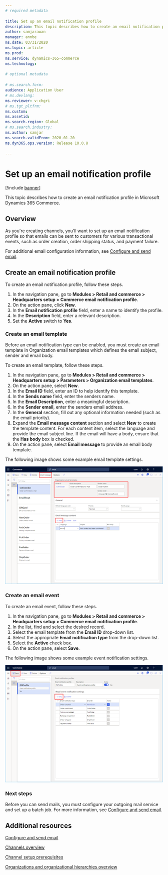 ```yaml
---
# required metadata

title: Set up an email notification profile
description: This topic describes how to create an email notification profile in Microsoft Dynamics 365 Commerce.
author: samjarawan
manager: annbe
ms.date: 03/31/2020
ms.topic: article
ms.prod: 
ms.service: dynamics-365-commerce
ms.technology: 

# optional metadata

# ms.search.form: 
audience: Application User
# ms.devlang: 
ms.reviewer: v-chgri
# ms.tgt_pltfrm: 
ms.custom: 
ms.assetid: 
ms.search.region: Global
# ms.search.industry: 
ms.author: samjar
ms.search.validFrom: 2020-01-20
ms.dyn365.ops.version: Release 10.0.8

---
```

# Set up an email notification profile


[!include [banner](includes/banner.md)]

This topic describes how to create an email notification profile in Microsoft Dynamics 365 Commerce.

## Overview

As you're creating channels, you'll want to set up an email notification profile so that emails can be sent to customers for various transactional events, such as order creation, order shipping status, and payment failure.

For additional email configuration information, see [Configure and send email](../fin-ops-core/fin-ops/organization-administration/configure-email.md?toc=/dynamics365/commerce/toc.json).

## Create an email notification profile

To create an email notification profile, follow these steps.

1. In the navigation pane, go to **Modules \> Retail and commerce \> Headquarters setup \> Commerce email notification profile**.
1. On the action pane, click **New**.
1. In the **Email notification profile** field, enter a name to identify the profile.
1. In the **Description** field, enter a relevant description.
1. Set the **Active** switch to **Yes**.

### Create an email template

Before an email notification type can be enabled, you must create an email template in Organization email templates which defines the email subject, sender and email body.

To create an email template, follow these steps.

1. In the navigation pane, go to **Modules \> Retail and commerce \> Headquarters setup \> Parameters \> Organization email templates**.
1. On the action pane, select **New**.
1. In the **Email ID** field, enter an ID to help identify this template.
1. In the **Sends name** field, enter the senders name.
1. In the **Email Description**, enter a meaningful description.
1. In the **Sender email**, enter the senders email address.
1. In the **General** section, fill out any optional information needed (such as the email priority).
1. Expand the **Email message content** section and select **New** to create the template content. For each content item, select the language and provide the email subject line. If the email will have a body, ensure that the **Has body** box is checked.
1. On the action pane, select **Email message** to provide an email body template.

The following image shows some example email template settings.

![Email template settings](media/email-template.png)

### Create an email event

To create an email event, follow these steps.

1. In the navigation pane, go to **Modules \> Retail and commerce \> Headquarters setup \> Commerce email notification profile**.
1. In the list, find and select the desired record. 
1. Select the email template from the **Email ID** drop-down list.
1. Select the appropriate **Email notification type** from the drop-down list.
1. Select the **Active** check box.
1. On the action pane, select **Save**.

The following image shows some example event notification settings.

![Event notification settings](media/email-notification-profile.png)

### Next steps

Before you can send mails, you must configure your outgoing mail service and set up a batch job. For more information, see [Configure and send email](../fin-ops-core/fin-ops/organization-administration/configure-email.md?toc=/dynamics365/commerce/toc.json).


## Additional resources

[Configure and send email](../fin-ops-core/fin-ops/organization-administration/configure-email.md?toc=/dynamics365/commerce/toc.json)

[Channels overview](channels-overview.md)

[Channel setup prerequisites](channels-prerequisites.md)

[Organizations and organizational hierarchies overview](../fin-ops-core/fin-ops/organization-administration/organizations-organizational-hierarchies.md?toc=/dynamics365/commerce/toc.json)

